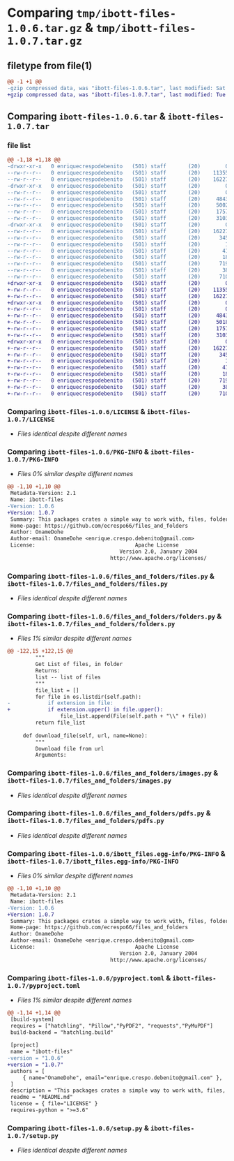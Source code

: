 # Comparing `tmp/ibott-files-1.0.6.tar.gz` & `tmp/ibott-files-1.0.7.tar.gz`

## filetype from file(1)

```diff
@@ -1 +1 @@
-gzip compressed data, was "ibott-files-1.0.6.tar", last modified: Sat Mar  2 09:41:57 2024, max compression
+gzip compressed data, was "ibott-files-1.0.7.tar", last modified: Tue May 14 09:24:09 2024, max compression
```

## Comparing `ibott-files-1.0.6.tar` & `ibott-files-1.0.7.tar`

### file list

```diff
@@ -1,18 +1,18 @@
-drwxr-xr-x   0 enriquecrespodebenito   (501) staff       (20)        0 2024-03-02 09:41:57.452626 ibott-files-1.0.6/
--rw-r--r--   0 enriquecrespodebenito   (501) staff       (20)    11355 2023-10-14 17:23:38.000000 ibott-files-1.0.6/LICENSE
--rw-r--r--   0 enriquecrespodebenito   (501) staff       (20)    16227 2024-03-02 09:41:57.452238 ibott-files-1.0.6/PKG-INFO
-drwxr-xr-x   0 enriquecrespodebenito   (501) staff       (20)        0 2024-03-02 09:41:57.449808 ibott-files-1.0.6/files_and_folders/
--rw-r--r--   0 enriquecrespodebenito   (501) staff       (20)        0 2023-10-14 17:23:38.000000 ibott-files-1.0.6/files_and_folders/__init__.py
--rw-r--r--   0 enriquecrespodebenito   (501) staff       (20)     4843 2023-10-17 17:47:53.000000 ibott-files-1.0.6/files_and_folders/files.py
--rw-r--r--   0 enriquecrespodebenito   (501) staff       (20)     5002 2024-03-02 09:17:37.000000 ibott-files-1.0.6/files_and_folders/folders.py
--rw-r--r--   0 enriquecrespodebenito   (501) staff       (20)     1757 2023-10-14 17:25:20.000000 ibott-files-1.0.6/files_and_folders/images.py
--rw-r--r--   0 enriquecrespodebenito   (501) staff       (20)     3103 2024-03-02 09:13:34.000000 ibott-files-1.0.6/files_and_folders/pdfs.py
-drwxr-xr-x   0 enriquecrespodebenito   (501) staff       (20)        0 2024-03-02 09:41:57.451631 ibott-files-1.0.6/ibott_files.egg-info/
--rw-r--r--   0 enriquecrespodebenito   (501) staff       (20)    16227 2024-03-02 09:41:57.000000 ibott-files-1.0.6/ibott_files.egg-info/PKG-INFO
--rw-r--r--   0 enriquecrespodebenito   (501) staff       (20)      345 2024-03-02 09:41:57.000000 ibott-files-1.0.6/ibott_files.egg-info/SOURCES.txt
--rw-r--r--   0 enriquecrespodebenito   (501) staff       (20)        1 2024-03-02 09:41:57.000000 ibott-files-1.0.6/ibott_files.egg-info/dependency_links.txt
--rw-r--r--   0 enriquecrespodebenito   (501) staff       (20)       41 2024-03-02 09:41:57.000000 ibott-files-1.0.6/ibott_files.egg-info/requires.txt
--rw-r--r--   0 enriquecrespodebenito   (501) staff       (20)       18 2024-03-02 09:41:57.000000 ibott-files-1.0.6/ibott_files.egg-info/top_level.txt
--rw-r--r--   0 enriquecrespodebenito   (501) staff       (20)      719 2024-03-02 09:39:04.000000 ibott-files-1.0.6/pyproject.toml
--rw-r--r--   0 enriquecrespodebenito   (501) staff       (20)       38 2024-03-02 09:41:57.452753 ibott-files-1.0.6/setup.cfg
--rw-r--r--   0 enriquecrespodebenito   (501) staff       (20)      710 2024-03-02 09:39:21.000000 ibott-files-1.0.6/setup.py
+drwxr-xr-x   0 enriquecrespodebenito   (501) staff       (20)        0 2024-05-14 09:24:09.379750 ibott-files-1.0.7/
+-rw-r--r--   0 enriquecrespodebenito   (501) staff       (20)    11355 2023-10-14 17:23:38.000000 ibott-files-1.0.7/LICENSE
+-rw-r--r--   0 enriquecrespodebenito   (501) staff       (20)    16227 2024-05-14 09:24:09.379471 ibott-files-1.0.7/PKG-INFO
+drwxr-xr-x   0 enriquecrespodebenito   (501) staff       (20)        0 2024-05-14 09:24:09.374677 ibott-files-1.0.7/files_and_folders/
+-rw-r--r--   0 enriquecrespodebenito   (501) staff       (20)        0 2023-10-14 17:23:38.000000 ibott-files-1.0.7/files_and_folders/__init__.py
+-rw-r--r--   0 enriquecrespodebenito   (501) staff       (20)     4843 2023-10-17 17:47:53.000000 ibott-files-1.0.7/files_and_folders/files.py
+-rw-r--r--   0 enriquecrespodebenito   (501) staff       (20)     5018 2024-05-14 09:20:50.000000 ibott-files-1.0.7/files_and_folders/folders.py
+-rw-r--r--   0 enriquecrespodebenito   (501) staff       (20)     1757 2023-10-14 17:25:20.000000 ibott-files-1.0.7/files_and_folders/images.py
+-rw-r--r--   0 enriquecrespodebenito   (501) staff       (20)     3103 2024-03-02 09:13:34.000000 ibott-files-1.0.7/files_and_folders/pdfs.py
+drwxr-xr-x   0 enriquecrespodebenito   (501) staff       (20)        0 2024-05-14 09:24:09.378397 ibott-files-1.0.7/ibott_files.egg-info/
+-rw-r--r--   0 enriquecrespodebenito   (501) staff       (20)    16227 2024-05-14 09:24:09.000000 ibott-files-1.0.7/ibott_files.egg-info/PKG-INFO
+-rw-r--r--   0 enriquecrespodebenito   (501) staff       (20)      345 2024-05-14 09:24:09.000000 ibott-files-1.0.7/ibott_files.egg-info/SOURCES.txt
+-rw-r--r--   0 enriquecrespodebenito   (501) staff       (20)        1 2024-05-14 09:24:09.000000 ibott-files-1.0.7/ibott_files.egg-info/dependency_links.txt
+-rw-r--r--   0 enriquecrespodebenito   (501) staff       (20)       41 2024-05-14 09:24:09.000000 ibott-files-1.0.7/ibott_files.egg-info/requires.txt
+-rw-r--r--   0 enriquecrespodebenito   (501) staff       (20)       18 2024-05-14 09:24:09.000000 ibott-files-1.0.7/ibott_files.egg-info/top_level.txt
+-rw-r--r--   0 enriquecrespodebenito   (501) staff       (20)      719 2024-05-14 09:24:08.000000 ibott-files-1.0.7/pyproject.toml
+-rw-r--r--   0 enriquecrespodebenito   (501) staff       (20)       38 2024-05-14 09:24:09.379825 ibott-files-1.0.7/setup.cfg
+-rw-r--r--   0 enriquecrespodebenito   (501) staff       (20)      710 2024-03-02 09:39:21.000000 ibott-files-1.0.7/setup.py
```

### Comparing `ibott-files-1.0.6/LICENSE` & `ibott-files-1.0.7/LICENSE`

 * *Files identical despite different names*

### Comparing `ibott-files-1.0.6/PKG-INFO` & `ibott-files-1.0.7/PKG-INFO`

 * *Files 0% similar despite different names*

```diff
@@ -1,10 +1,10 @@
 Metadata-Version: 2.1
 Name: ibott-files
-Version: 1.0.6
+Version: 1.0.7
 Summary: This packages crates a simple way to work with, files, folders, images and pdfs.
 Home-page: https://github.com/ecrespo66/files_and_folders
 Author: OnameDohe
 Author-email: OnameDohe <enrique.crespo.debenito@gmail.com>
 License:                                Apache License
                                    Version 2.0, January 2004
                                 http://www.apache.org/licenses/
```

### Comparing `ibott-files-1.0.6/files_and_folders/files.py` & `ibott-files-1.0.7/files_and_folders/files.py`

 * *Files identical despite different names*

### Comparing `ibott-files-1.0.6/files_and_folders/folders.py` & `ibott-files-1.0.7/files_and_folders/folders.py`

 * *Files 1% similar despite different names*

```diff
@@ -122,15 +122,15 @@
         """
         Get List of files, in folder
         Returns:
         list -- list of files
         """
         file_list = []
         for file in os.listdir(self.path):
-            if extension in file:
+            if extension.upper() in file.upper():
                 file_list.append(File(self.path + "\\" + file))
         return file_list
 
     def download_file(self, url, name=None):
         """
         Download file from url
         Arguments:
```

### Comparing `ibott-files-1.0.6/files_and_folders/images.py` & `ibott-files-1.0.7/files_and_folders/images.py`

 * *Files identical despite different names*

### Comparing `ibott-files-1.0.6/files_and_folders/pdfs.py` & `ibott-files-1.0.7/files_and_folders/pdfs.py`

 * *Files identical despite different names*

### Comparing `ibott-files-1.0.6/ibott_files.egg-info/PKG-INFO` & `ibott-files-1.0.7/ibott_files.egg-info/PKG-INFO`

 * *Files 0% similar despite different names*

```diff
@@ -1,10 +1,10 @@
 Metadata-Version: 2.1
 Name: ibott-files
-Version: 1.0.6
+Version: 1.0.7
 Summary: This packages crates a simple way to work with, files, folders, images and pdfs.
 Home-page: https://github.com/ecrespo66/files_and_folders
 Author: OnameDohe
 Author-email: OnameDohe <enrique.crespo.debenito@gmail.com>
 License:                                Apache License
                                    Version 2.0, January 2004
                                 http://www.apache.org/licenses/
```

### Comparing `ibott-files-1.0.6/pyproject.toml` & `ibott-files-1.0.7/pyproject.toml`

 * *Files 1% similar despite different names*

```diff
@@ -1,14 +1,14 @@
 [build-system]
 requires = ["hatchling", "Pillow","PyPDF2", "requests","PyMuPDF"]
 build-backend = "hatchling.build"
 
 [project]
 name = "ibott-files"
-version = "1.0.6"
+version = "1.0.7"
 authors = [
     { name="OnameDohe", email="enrique.crespo.debenito@gmail.com" },
 ]
 description = "This packages crates a simple way to work with, files, folders, images and pdfs."
 readme = "README.md"
 license = { file="LICENSE" }
 requires-python = ">=3.6"
```

### Comparing `ibott-files-1.0.6/setup.py` & `ibott-files-1.0.7/setup.py`

 * *Files identical despite different names*


